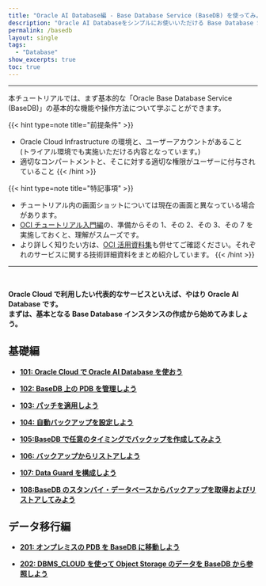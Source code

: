 ```yaml
---
title: "Oracle AI Database編 - Base Database Service (BaseDB) を使ってみよう"
description: "Oracle AI Databaseをシンプルにお使いいただける Base Database Service (BaseDB)を学ぶチュートリアルです。インスタンスの作成から、運用管理までを一通り体験します。"
permalink: /basedb
layout: single
tags:
  - "Database"
show_excerpts: true
toc: true
---
```


---

本チュートリアルでは、まず基本的な「Oracle Base Database Service (BaseDB)」の基本的な機能や操作方法について学ぶことができます。

{{< hint type=note title="前提条件" >}}

- Oracle Cloud Infrastructure の環境と、ユーザーアカウントがあること<br>(トライアル環境でも実施いただける内容となっています。)
- 適切なコンパートメントと、そこに対する適切な権限がユーザーに付与されていること
  {{< /hint >}}

{{< hint type=note title="特記事項" >}}

- チュートリアル内の画面ショットについては現在の画面と異なっている場合があります。
- [OCI チュートリアル入門編](../beginners/)の、準備からその 1、その 2、その 3、その 7 を実施しておくと、理解がスムーズです。
- より詳しく知りたい方は、[OCI 活用資料集](https://oracle-japan.github.io/ocidocs/)も併せてご確認ください。それぞれのサービスに関する技術詳細資料をまとめ紹介しています。
  {{< /hint >}}

---

<br/>

**Oracle Cloud で利用したい代表的なサービスといえば、やはり Oracle AI Database です。<br/>まずは、基本となる Base Database インスタンスの作成から始めてみましょう。**

## 基礎編

- **[101: Oracle Cloud で Oracle AI Database を使おう](./dbcs101-create-db/)**

- **[102: BaseDB 上の PDB を管理しよう](./dbcs102-managing-pdb/)**

- **[103: パッチを適用しよう](./dbcs103-patch/)**

- **[104: 自動バックアップを設定しよう](./dbcs104-backup/)**

- **[105:BaseDB で任意のタイミングでバックップを作成してみよう](./dbcs105-longterm-backup/)**

- **[106: バックアップからリストアしよう](./dbcs106-restore/)**

- **[107: Data Guard を構成しよう](./dbcs107-dataguard/)**

- **[108:BaseDB のスタンバイ・データベースからバックアップを取得およびリストアしてみよう](./dbcs108-dataguard-standby-bkup/)**

## データ移行編

- **[201: オンプレミスの PDB を BaseDB に移動しよう](./dbcs201-pdb-plug/)**

- **[202: DBMS_CLOUD を使って Object Storage のデータを BaseDB から参照しよう](./dbcs202-dbms-cloud/)**

<br/>
